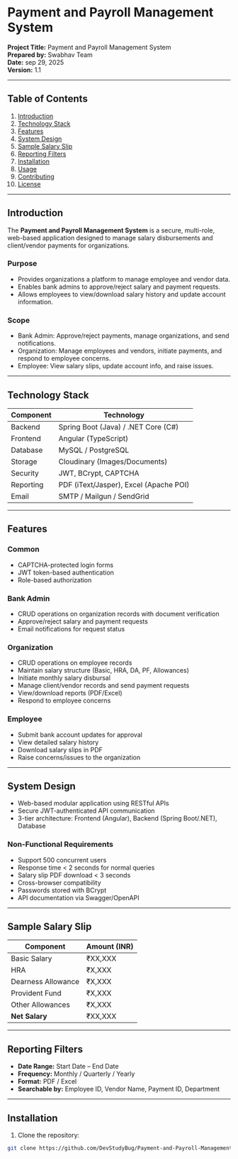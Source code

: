 # Payment and Payroll Management System

**Project Title:** Payment and Payroll Management System  
**Prepared by:** Swabhav Team  
**Date:** sep 29, 2025  
**Version:** 1.1  

---

## Table of Contents
1. [Introduction](#introduction)  
2. [Technology Stack](#technology-stack)  
3. [Features](#features)  
4. [System Design](#system-design)  
5. [Sample Salary Slip](#sample-salary-slip)  
6. [Reporting Filters](#reporting-filters)  
7. [Installation](#installation)  
8. [Usage](#usage)  
9. [Contributing](#contributing)  
10. [License](#license)  

---

## Introduction
The **Payment and Payroll Management System** is a secure, multi-role, web-based application designed to manage salary disbursements and client/vendor payments for organizations.  

### Purpose
- Provides organizations a platform to manage employee and vendor data.
- Enables bank admins to approve/reject salary and payment requests.
- Allows employees to view/download salary history and update account information.  

### Scope
- Bank Admin: Approve/reject payments, manage organizations, and send notifications.
- Organization: Manage employees and vendors, initiate payments, and respond to employee concerns.
- Employee: View salary slips, update account info, and raise issues.  

---

## Technology Stack
| Component | Technology |
|-----------|-----------|
| Backend | Spring Boot (Java) / .NET Core (C#) |
| Frontend | Angular (TypeScript) |
| Database | MySQL / PostgreSQL |
| Storage | Cloudinary (Images/Documents) |
| Security | JWT, BCrypt, CAPTCHA |
| Reporting | PDF (iText/Jasper), Excel (Apache POI) |
| Email | SMTP / Mailgun / SendGrid |

---

## Features

### Common
- CAPTCHA-protected login forms  
- JWT token-based authentication  
- Role-based authorization  

### Bank Admin
- CRUD operations on organization records with document verification  
- Approve/reject salary and payment requests  
- Email notifications for request status  

### Organization
- CRUD operations on employee records  
- Maintain salary structure (Basic, HRA, DA, PF, Allowances)  
- Initiate monthly salary disbursal  
- Manage client/vendor records and send payment requests  
- View/download reports (PDF/Excel)  
- Respond to employee concerns  

### Employee
- Submit bank account updates for approval  
- View detailed salary history  
- Download salary slips in PDF  
- Raise concerns/issues to the organization  

---

## System Design
- Web-based modular application using RESTful APIs  
- Secure JWT-authenticated API communication  
- 3-tier architecture: Frontend (Angular), Backend (Spring Boot/.NET), Database  

### Non-Functional Requirements
- Support 500 concurrent users  
- Response time < 2 seconds for normal queries  
- Salary slip PDF download < 3 seconds  
- Cross-browser compatibility  
- Passwords stored with BCrypt  
- API documentation via Swagger/OpenAPI  

---

## Sample Salary Slip
| Component | Amount (INR) |
|-----------|--------------|
| Basic Salary | ₹XX,XXX |
| HRA | ₹X,XXX |
| Dearness Allowance | ₹X,XXX |
| Provident Fund | ₹X,XXX |
| Other Allowances | ₹X,XXX |
| **Net Salary** | ₹XX,XXX |

---

## Reporting Filters
- **Date Range:** Start Date – End Date  
- **Frequency:** Monthly / Quarterly / Yearly  
- **Format:** PDF / Excel  
- **Searchable by:** Employee ID, Vendor Name, Payment ID, Department  

---

## Installation
1. Clone the repository:  
```bash
git clone https://github.com/DevStudyBug/Payment-and-Payroll-Management-System.git
